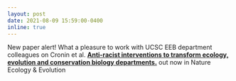 ```yaml
---
layout: post
date: 2021-08-09 15:59:00-0400
inline: true
---
```


New paper alert! What a pleasure to work with UCSC EEB department colleagues on Cronin et al. <strong><a href="https://www.nature.com/articles/s41559-021-01522-z" target="_blank" rel="noopener noreferrer">Anti-racist interventions to transform ecology, evolution and conservation biology departments.</a></strong> out now in Nature Ecology & Evolution